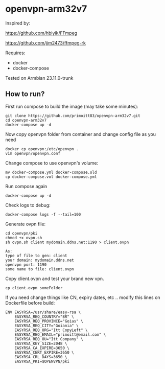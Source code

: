 # openvpn-arm32v7

Inspired by:

https://github.com/hbiyik/FFmpeg

https://github.com/jjm2473/ffmpeg-rk

Requires:
 - docker
 - docker-compose

Tested on Armbian 23.11.0-trunk

## How to run?

First run compose to build the image (may take some minutes):

````
git clone https://github.com/primoitt83/openvpn-arm32v7.git
cd openvpn-arm32v7
docker-compose up -d 
````

Now copy openvpn folder from container and change config file as you need

````
docker cp openvpn:/etc/openvpn .
vim openvpn/openvpn.conf
````
Change compose to use openvpn's volume:
````
mv docker-compose.yml docker-compose.old
cp docker-compose.vol docker-compose.yml
````
Run compose again
````
docker-compose up -d
````
Check logs to debug:
````
docker-compose logs -f --tail=100
````
Generate ovpn file:
````
cd openvpn/pki
chmod +x ovpn.sh
sh ovpn.sh client mydomain.ddns.net:1190 > client.ovpn

As:
type of file to gen: client
your domain: mydomain.ddns.net
openvpn port: 1190
some name to file: client.ovpn

````
Copy client.ovpn and test your brand new vpn.

````
cp client.ovpn someFolder
````

If you need change things like CN, expiry dates, etc .. modify this lines on Dockerfile before build:

````
ENV EASYRSA=/usr/share/easy-rsa \
    EASYRSA_REQ_COUNTRY="BR" \
    EASYRSA_REQ_PROVINCE="Goias" \
    EASYRSA_REQ_CITY="Goiania" \
    EASYRSA_REQ_ORG="Itt CopyLeft" \
    EASYRSA_REQ_EMAIL="primoitt@email.com" \
    EASYRSA_REQ_OU="Itt Company" \
    EASYRSA_KEY_SIZE=2048 \
    EASYRSA_CA_EXPIRE=3650 \
    EASYRSA_CERT_EXPIRE=3650 \
    EASYRSA_CRL_DAYS=3650 \    
    EASYRSA_PKI=$OPENVPN/pki
````



